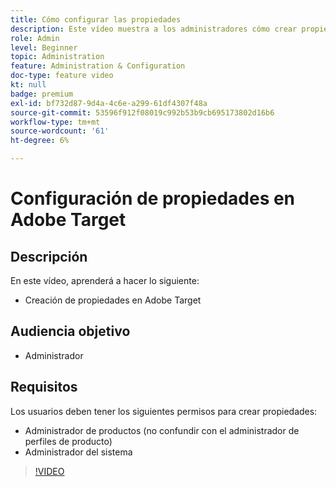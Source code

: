 ```yaml
---
title: Cómo configurar las propiedades
description: Este vídeo muestra a los administradores cómo crear propiedades en Adobe Target.
role: Admin
level: Beginner
topic: Administration
feature: Administration & Configuration
doc-type: feature video
kt: null
badge: premium
exl-id: bf732d87-9d4a-4c6e-a299-61df4307f48a
source-git-commit: 53596f912f08019c992b53b9cb695173802d16b6
workflow-type: tm+mt
source-wordcount: '61'
ht-degree: 6%

---
```


# Configuración de propiedades en Adobe Target

## Descripción

En este vídeo, aprenderá a hacer lo siguiente:

* Creación de propiedades en Adobe Target

## Audiencia objetivo

* Administrador

## Requisitos

Los usuarios deben tener los siguientes permisos para crear propiedades:

* Administrador de productos (no confundir con el administrador de perfiles de producto)
* Administrador del sistema

>[!VIDEO](https://video.tv.adobe.com/v/18990/?quality=12)
